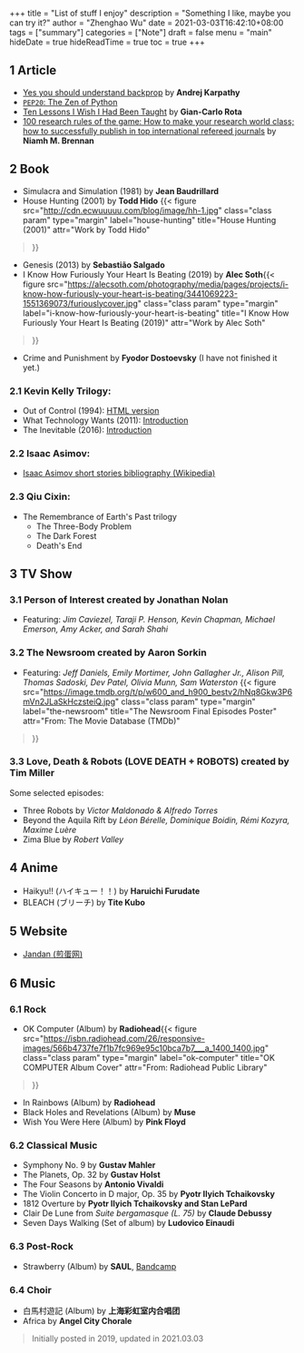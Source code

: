 +++
title = "List of stuff I enjoy"
description = "Something I like, maybe you can try it?"
author = "Zhenghao Wu"
date = 2021-03-03T16:42:10+08:00
tags = ["summary"]
categories = ["Note"]
draft = false
menu = "main"
hideDate = true
hideReadTime = true
toc = true
+++

<!--more-->

## 1 Article

- [Yes you should understand backprop](https://medium.com/@karpathy/yes-you-should-understand-backprop-e2f06eab496b) by **Andrej Karpathy**
- [`PEP20`: The Zen of Python](https://www.python.org/dev/peps/pep-0020/)
- [Ten Lessons I Wish I Had Been Taught](https://www.ams.org/notices/199701/comm-rota.pdf) by **Gian-Carlo Rota**
- [100 research rules of the game: How to make your research world class; how to successfully publish in top international refereed journals](https://www.emerald.com/insight/content/doi/10.1108/AAAJ-02-2019-032/full/html) by **Niamh M. Brennan**

## 2 Book

- Simulacra and Simulation (1981) by **Jean Baudrillard**
- House Hunting (2001) by **Todd Hido** {{< figure
  src="http://cdn.ecwuuuuu.com/blog/image/hh-1.jpg"
  class="class param"
  type="margin"
  label="house-hunting"
  title="House Hunting (2001)"
  attr="Work by Todd Hido"
 >}}
- Genesis (2013) by **Sebastião Salgado**
- I Know How Furiously Your Heart Is Beating (2019) by **Alec Soth**{{< figure
  src="https://alecsoth.com/photography/media/pages/projects/i-know-how-furiously-your-heart-is-beating/3441069223-1551369073/furiouslycover.jpg"
  class="class param"
  type="margin"
  label="i-know-how-furiously-your-heart-is-beating"
  title="I Know How Furiously Your Heart Is Beating (2019)"
  attr="Work by Alec Soth"
 >}}
- Crime and Punishment by **Fyodor Dostoevsky** (I have not finished it yet.)

### 2.1 Kevin Kelly Trilogy:
- Out of Control (1994): [HTML version](http://kk.org/outofcontrol/contents.php)
- What Technology Wants (2011): [Introduction](https://kk.org/books/what-technology-wants/)
- The Inevitable (2016): [Introduction](https://kk.org/books/the-inevitable/)

### 2.2 Isaac Asimov:
- [Isaac Asimov short stories bibliography (Wikipedia)](https://en.wikipedia.org/wiki/Isaac_Asimov_short_stories_bibliography)

### 2.3 Qiu Cixin:
- The Remembrance of Earth's Past trilogy
  - The Three-Body Problem
  - The Dark Forest
  - Death's End

## 3 TV Show

### 3.1 Person of Interest created by **Jonathan Nolan**
  - Featuring: *Jim Caviezel, Taraji P. Henson, Kevin Chapman, Michael Emerson, Amy Acker, and Sarah Shahi*

### 3.2 The Newsroom created by **Aaron Sorkin**
- Featuring: *Jeff Daniels, Emily Mortimer, John Gallagher Jr., Alison Pill, Thomas Sadoski, Dev Patel, Olivia Munn, Sam Waterston* {{< figure
  src="https://image.tmdb.org/t/p/w600_and_h900_bestv2/hNq8Gkw3P6mVn2JLaSkHczsteiQ.jpg"
  class="class param"
  type="margin"
  label="the-newsroom"
  title="The Newsroom Final Episodes Poster"
  attr="From: The Movie Database (TMDb)"
 >}}

### 3.3 Love, Death & Robots (LOVE DEATH + ROBOTS) created by Tim Miller
Some selected episodes:
- Three Robots by *Victor Maldonado & Alfredo Torres*
- Beyond the Aquila Rift by *Léon Bérelle, Dominique Boidin, Rémi Kozyra, Maxime Luère*
- Zima Blue by *Robert Valley*


## 4 Anime

- Haikyu!! (ハイキュー！！) by **Haruichi Furudate**
- BLEACH (ブリーチ) by **Tite Kubo**

## 5 Website

- [Jandan (煎蛋网)](https://jandan.net)

## 6 Music

### 6.1 Rock

- OK Computer (Album) by **Radiohead**{{< figure
  src="https://isbn.radiohead.com/26/responsive-images/566b4737fe7f1b7fc969e95c10bca7b7___a_1400_1400.jpg"
  class="class param"
  type="margin"
  label="ok-computer"
  title="OK COMPUTER Album Cover"
  attr="From: Radiohead Public Library"
 >}}
- In Rainbows (Album) by **Radiohead**
- Black Holes and Revelations (Album) by **Muse**
- Wish You Were Here (Album) by **Pink Floyd**

### 6.2 Classical Music

- Symphony No. 9 by **Gustav Mahler**
- The Planets, Op. 32 by **Gustav Holst**
- The Four Seasons by **Antonio Vivaldi**
- The Violin Concerto in D major, Op. 35 by **Pyotr Ilyich Tchaikovsky**
- 1812 Overture by **Pyotr Ilyich Tchaikovsky and Stan LePard**
- Clair De Lune from *Suite bergamasque (L. 75)* by **Claude Debussy**
- Seven Days Walking (Set of album) by **Ludovico Einaudi**


### 6.3 Post-Rock

- Strawberry (Album) by **SAUL**, [Bandcamp](https://wearybirdrecords.bandcamp.com/album/strawberry)

### 6.4 Choir

- 白馬村遊記 (Album) by **上海彩虹室内合唱团**
- Africa by **Angel City Chorale**

> Initially posted in 2019, updated in 2021.03.03
